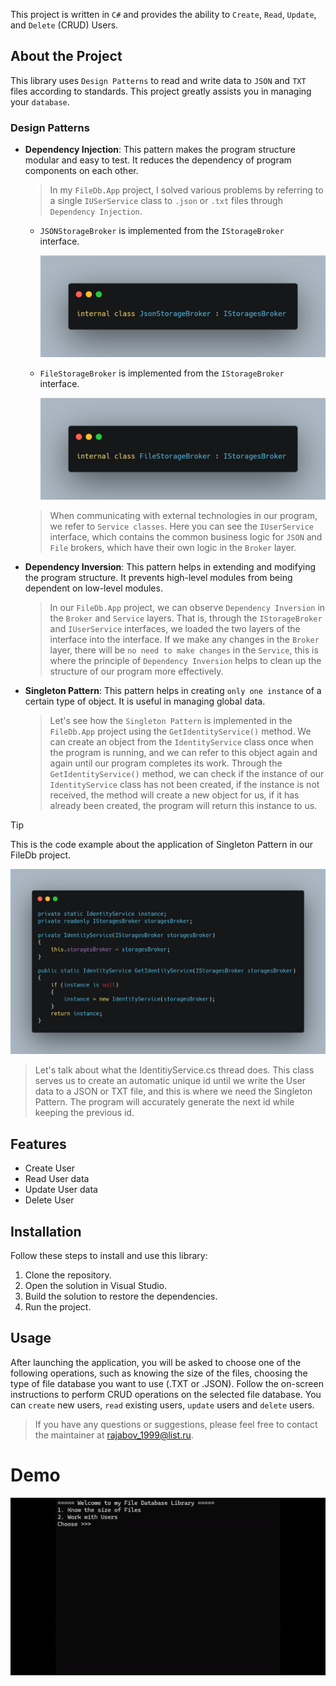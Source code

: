 This project is written in ``C#`` and provides the ability to ``Create``, ``Read``, ``Update``, and ``Delete`` (CRUD) Users.

## About the Project

This library uses ``Design Patterns`` to read and write data to ``JSON`` and ``TXT`` files according to standards. This project greatly assists you in managing your ``database``.

### Design Patterns

- **Dependency Injection**: This pattern makes the program structure modular and easy to test. It reduces the dependency of program components on each other.
  
  > In my ``FileDb.App`` project, I solved various problems by referring to a single ``IUSerService`` class to ``.json`` or ``.txt`` files through ``Dependency Injection``.
  - ``JSONStorageBroker`` is implemented from the ``IStorageBroker`` interface.
    <p align="center">
    <img src="https://github.com/rajabov0011/FileDb.App/blob/master/FileDb.App/Assets/Demos/ImplementationJSONStorageBrokerWithIStorageBroker.png" alt="ImplementationJSONStorageBrokerWithIStorageBroker">
    </p>
  - ``FileStorageBroker`` is implemented from the ``IStorageBroker`` interface.
    <p align="center">
    <img src="https://github.com/rajabov0011/FileDb.App/blob/master/FileDb.App/Assets/Demos/ImplementationFileStorageBrokerWithIStorageBroker.png" alt="ImplementationFileStorageBrokerWithIStorageBroker">
    </p>
  > When communicating with external technologies in our program, we refer to ``Service classes``. Here you can see the ``IUserService`` interface, which contains the common business logic for    ``JSON`` and ``File`` brokers, which have their own logic in the ``Broker`` layer.
- **Dependency Inversion**: This pattern helps in extending and modifying the program structure. It prevents high-level modules from being dependent on low-level modules.
  
  > In our ``FileDb.App`` project, we can observe ``Dependency Inversion`` in the ``Broker`` and ``Service`` layers. That is, through the ``IStorageBroker`` and ``IUserService`` interfaces, we loaded the two layers of the interface into the interface. If we make any changes in the ``Broker`` layer, there will be ``no need to make changes`` in the ``Service``, this is where the principle of ``Dependency Inversion`` helps to clean up the structure of our program more effectively.
- **Singleton Pattern**: This pattern helps in creating ``only one instance`` of a certain type of object. It is useful in managing global data.

  > Let's see how the ``Singleton Pattern`` is implemented in the ``FileDb.App`` project using the ``GetIdentityService()`` method. We can create an object from the ``IdentityService`` class once when the program is running, and we can refer to this object again and again until our program completes its work. Through the ``GetIdentityService()`` method, we can check if the instance of our ``IdentityService`` class has not been created, if the instance is not received, the method will create a new object for us, if it has already been created, the program will return this instance to us.

> [!TIP]
> This is the code example about the application of Singleton Pattern in our FileDb project.
<p align="center">
    <img src="https://github.com/rajabov0011/FileDb.App/blob/master/FileDb.App/Assets/Demos/SingletonPatternIdentityService.png" alt="SingletonPatternIdentityService">
    </p>

  > Let's talk about what the IdentitiyService.cs thread does. This class serves us to create an automatic unique id until we write the User data to a JSON or TXT file, and this is where we need the Singleton Pattern. The program will accurately generate the next id while keeping the previous id.

## Features

- Create User
- Read User data
- Update User data
- Delete User

## Installation

Follow these steps to install and use this library:

1. Clone the repository.
2. Open the solution in Visual Studio.
3. Build the solution to restore the dependencies.
4. Run the project.

## Usage

After launching the application, you will be asked to choose one of the following operations, such as knowing the size of the files, choosing the type of file database you want to use (.TXT or .JSON).
Follow the on-screen instructions to perform CRUD operations on the selected file database.
You can ``create`` new users, ``read`` existing users, ``update`` users and ``delete`` users.

> If you have any questions or suggestions, please feel free to contact the maintainer at rajabov_1999@list.ru.

# Demo
<p align="center">
  <img src="https://github.com/rajabov0011/FileDb.App/blob/master/FileDb.App/Assets/Demos/DEMO.gif" alt="DEMO">
</p>
